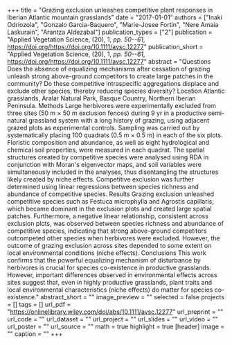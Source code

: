 +++
title = "Grazing exclusion unleashes competitive plant responses in Iberian Atlantic mountain grasslands"
date = "2017-01-01"
authors = ["Inaki Odriozola", "Gonzalo Garcia-Baquero", "Marie-Josee Fortin", "Nere Amaia Laskurain", "Arantza Aldezabal"]
publication_types = ["2"]
publication = "Applied Vegetation Science, (20), 1, _pp. 50--61_, https://doi.org/https://doi.org/10.1111/avsc.12277"
publication_short = "Applied Vegetation Science, (20), 1, _pp. 50--61_, https://doi.org/https://doi.org/10.1111/avsc.12277"
abstract = "Questions Does the absence of equalizing mechanisms after cessation of grazing unleash strong above-ground competitors to create large patches in the community? Do these competitive intraspecific aggregations displace and exclude other species, thereby reducing species diversity? Location Atlantic grasslands, Aralar Natural Park, Basque Country, Northern Iberian Peninsula. Methods Large herbivores were experimentally excluded from three sites (50 m × 50 m exclusion fences) during 9 yr in a productive semi-natural grassland system with a long history of grazing, using adjacent grazed plots as experimental controls. Sampling was carried out by systematically placing 100 quadrats (0.5 m × 0.5 m) in each of the six plots. Floristic composition and abundance, as well as eight hydrological and chemical soil properties, were measured in each quadrat. The spatial structures created by competitive species were analysed using RDA in conjunction with Moran's eigenvector maps, and soil variables were simultaneously included in the analyses, thus disentangling the structures likely created by niche effects. Competitive exclusion was further determined using linear regressions between species richness and abundance of competitive species. Results Grazing exclusion unleashed competitive species such as Festuca microphylla and Agrostis capillaris, which became dominant in the exclusion plots and created large spatial patches. Furthermore, a negative linear relationship, consistent across exclusion plots, was observed between species richness and abundance of competitive species, indicating that strong above-ground competitors outcompeted other species when herbivores were excluded. However, the outcome of grazing exclusion across sites depended to some extent on local environmental conditions (niche effects). Conclusions This work confirms that the powerful equalizing mechanism of disturbance by herbivores is crucial for species co-existence in productive grasslands. However, important differences observed in environmental effects across sites suggest that, even in highly productive grasslands, plant traits and local environmental characteristics (niche effects) do matter for species co-existence."
abstract_short = ""
image_preview = ""
selected = false
projects = []
tags = []
url_pdf = "https://onlinelibrary.wiley.com/doi/abs/10.1111/avsc.12277"
url_preprint = ""
url_code = ""
url_dataset = ""
url_project = ""
url_slides = ""
url_video = ""
url_poster = ""
url_source = ""
math = true
highlight = true
[header]
image = ""
caption = ""
+++
